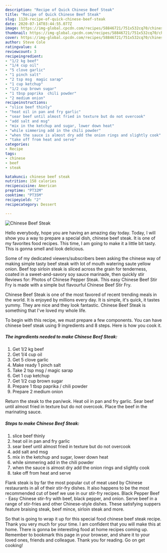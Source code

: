 ```yaml
---
description: "Recipe of Quick Chinese Beef Steak"
title: "Recipe of Quick Chinese Beef Steak"
slug: 1128-recipe-of-quick-chinese-beef-steak
date: 2020-07-14T03:44:55.077Z
image: https://img-global.cpcdn.com/recipes/58846721/751x532cq70/chinese-beef-steak-recipe-main-photo.jpg
thumbnail: https://img-global.cpcdn.com/recipes/58846721/751x532cq70/chinese-beef-steak-recipe-main-photo.jpg
cover: https://img-global.cpcdn.com/recipes/58846721/751x532cq70/chinese-beef-steak-recipe-main-photo.jpg
author: Steve Cole
ratingvalue: 4
reviewcount: 3
recipeingredient:
- "1/2 kg beef"
- "1/4 cup oil"
- "5 clove garlic"
- "1 pinch salt"
- "2 tsp msg  magic sarap"
- "1 cup ketchup"
- "1/2 cup brown sugar"
- "1 tbsp paprika  chili powder"
- "2 medium onion"
recipeinstructions:
- "slice beef thinly"
- "heat oil in pan and fry garlic"
- "sear beef until almost fried in texture but do not overcook"
- "add salt and msg"
- "mix in the ketchup and sugar, lower down heat"
- "while simmering add in the chili powder"
- "when the sauce is almost dry add the onion rings and slightly cook"
- "take off from heat and serve"
categories:
- Recipe
tags:
- chinese
- beef
- steak

katakunci: chinese beef steak 
nutrition: 158 calories
recipecuisine: American
preptime: "PT32M"
cooktime: "PT35M"
recipeyield: "2"
recipecategory: Dessert

---
```



![Chinese Beef Steak](https://img-global.cpcdn.com/recipes/58846721/751x532cq70/chinese-beef-steak-recipe-main-photo.jpg)

Hello everybody, hope you are having an amazing day today. Today, I will show you a way to prepare a special dish, chinese beef steak. It is one of my favorites food recipes. This time, I am going to make it a little bit tasty. This is gonna smell and look delicious.

Some of my dedicated viewers/subscribers been asking the chinese way of making simple tasty beef steak with lot of mouth watering saute yellow onion. Beef top sirloin steak is sliced across the grain for tenderness, coated in a sweet-and-savory soy sauce marinade, then quickly stir Reviews for: Photos of Chinese Pepper Steak. This easy Chinese Beef Stir Fry is made with a simple but flavourful Chinese Beef Stir Fry.

Chinese Beef Steak is one of the most favored of recent trending meals in the world. It is enjoyed by millions every day. It is simple, it's quick, it tastes yummy. They are nice and they look fantastic. Chinese Beef Steak is something that I've loved my whole life.


To begin with this recipe, we must prepare a few components. You can have chinese beef steak using 9 ingredients and 8 steps. Here is how you cook it.

<!--inarticleads1-->

##### The ingredients needed to make Chinese Beef Steak:

1. Get 1/2 kg beef
1. Get 1/4 cup oil
1. Get 5 clove garlic
1. Make ready 1 pinch salt
1. Take 2 tsp msg / magic sarap
1. Get 1 cup ketchup
1. Get 1/2 cup brown sugar
1. Prepare 1 tbsp paprika / chili powder
1. Prepare 2 medium onion


Return the steak to the pan/wok. Heat oil in pan and fry garlic. Sear beef until almost fried in texture but do not overcook. Place the beef in the marinating sauce. 

<!--inarticleads2-->

##### Steps to make Chinese Beef Steak:

1. slice beef thinly
1. heat oil in pan and fry garlic
1. sear beef until almost fried in texture but do not overcook
1. add salt and msg
1. mix in the ketchup and sugar, lower down heat
1. while simmering add in the chili powder
1. when the sauce is almost dry add the onion rings and slightly cook
1. take off from heat and serve


Flank steak is by far the most popular cut of meat used by Chinese restaurants in all of their stir-fry dishes. It also happens to be the most recommended cut of beef we use in our stir-fry recipes. Black Pepper Beef - Easy Chinese stir-fry with beef, black pepper, and onion. Serve beef in a range of stir-fries and other Chinese-style dishes. These satisfying suppers feature braising steak, beef mince, sirloin steak and more. 

So that is going to wrap it up for this special food chinese beef steak recipe. Thank you very much for your time. I am confident that you will make this at home. There is gonna be interesting food at home recipes coming up. Remember to bookmark this page in your browser, and share it to your loved ones, friends and colleague. Thank you for reading. Go on get cooking!
